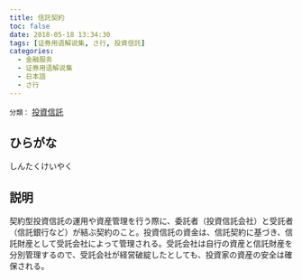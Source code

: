 ```yaml
---
title: 信託契約
toc: false
date: 2018-05-18 13:34:30
tags: [证券用语解说集, さ行, 投資信託]
categories:
  - 金融服务
  - 证券用语解说集
  - 日本語
  - さ行
---
```


`分類：` [投資信託](/tags/投資信託/)

## ひらがな

しんたくけいやく

## 説明

契約型投資信託の運用や資産管理を行う際に、委託者（投資信託会社）と受託者（信託銀行など）が結ぶ契約のこと。投資信託の資金は、信託契約に基づき、信託財産として受託会社によって管理される。受託会社は自行の資産と信託財産を分別管理するので、受託会社が経営破綻したとしても、投資家の資産の安全は確保される。
